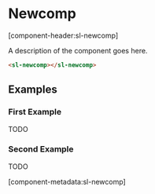 # Newcomp

[component-header:sl-newcomp]

A description of the component goes here.

```html preview
<sl-newcomp></sl-newcomp>
```

## Examples

### First Example

TODO

### Second Example

TODO

[component-metadata:sl-newcomp]
